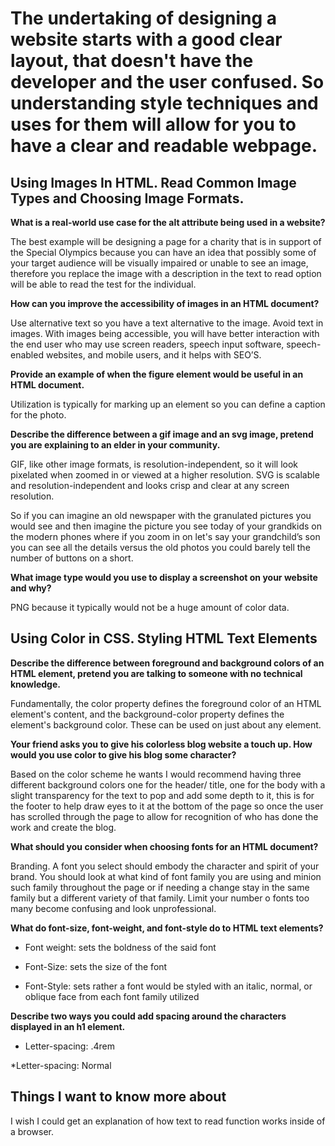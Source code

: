 # The undertaking of designing a website starts with a good clear layout, that doesn't have the developer and the user confused. So understanding style techniques and uses for them will allow for you to have a clear and readable webpage. 

## Using Images In HTML. Read Common Image Types and Choosing Image Formats.

**What is a real-world use case for the alt attribute being used in a website?**

The best example will be designing a page for a charity that is in support of the Special Olympics because you can have an idea that possibly some of your target audience will be visually impaired or unable to see an image, therefore you replace the image with a description in the text to read option will be able to read the test for the individual.

**How can you improve the accessibility of images in an HTML document?**

Use alternative text so you have a text alternative to the image. Avoid text in images. With images being accessible, you will have better interaction with the end user who may use screen readers, speech input software, speech-enabled websites, and mobile users, and it helps with SEO’S.

**Provide an example of when the figure element would be useful in an HTML document.**

Utilization is typically for marking up an element so you can define a caption for the photo. 

**Describe the difference between a gif image and an svg image, pretend you are explaining to an elder in your community.**

GIF, like other image formats, is resolution-independent, so it will look pixelated when zoomed in or viewed at a higher resolution. SVG is scalable and resolution-independent and looks crisp and clear at any screen resolution.

So if you can imagine an old newspaper with the granulated pictures you would see and then imagine the picture you see today of your grandkids on the modern phones where if you zoom in on let's say your grandchild’s son you can see all the details versus the old photos you could barely tell the number of buttons on a short. 

**What image type would you use to display a screenshot on your website and why?**

PNG because it typically would not be a huge amount of color data.

## Using Color in CSS. Styling HTML Text Elements

**Describe the difference between foreground and background colors of an HTML element, pretend you are talking to someone with no technical knowledge.**

Fundamentally, the color property defines the foreground color of an HTML element's content, and the background-color property defines the element's background color. These can be used on just about any element.

**Your friend asks you to give his colorless blog website a touch up. How would you use color to give his blog some character?**

Based on the color scheme he wants I would recommend having three different background colors one for the header/ title, one for the body with a slight transparency for the text to pop and add some depth to it, this is for the footer to help draw eyes to it at the bottom of the page so once the user has scrolled through the page to allow for recognition of who has done the work and create the blog. 

**What should you consider when choosing fonts for an HTML document?**

Branding. A font you select should embody the character and spirit of your brand. You should look at what kind of font family you are using and minion such family throughout the page or if needing a change stay in the same family but a different variety of that family.  Limit your number o fonts too many become confusing and look unprofessional.

**What do font-size, font-weight, and font-style do to HTML text elements?**

* Font weight: sets the boldness of the said font

* Font-Size: sets the size of the font

* Font-Style: sets rather a font would be styled with an italic, normal, or oblique face from each font family utilized

**Describe two ways you could add spacing around the characters displayed in an h1 element.**

* Letter-spacing: .4rem

*Letter-spacing: Normal

## Things I want to know more about

I wish I could get an explanation of how text to read function works inside of a browser.